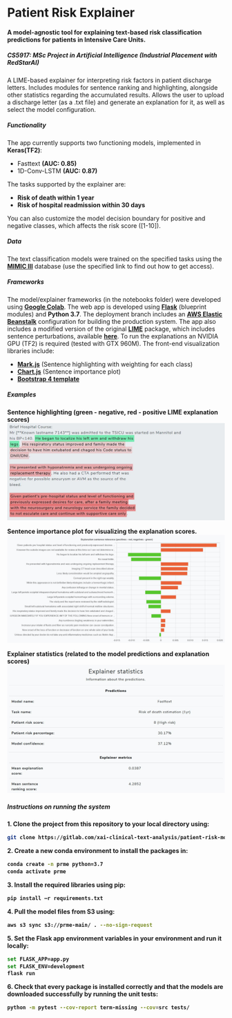 # Patient Risk Explainer

#### A model-agnostic tool for explaining text-based risk classification predictions for patients in Intensive Care Units. 

##### CS5917: MSc Project in Artificial Intelligence (Industrial Placement with RedStarAI)

A LIME-based explainer for interpreting risk factors in patient discharge letters. Includes modules for sentence ranking and highlighting, alongside other statistics regarding the accumulated results. Allows the user to upload a discharge letter (as a .txt file) and generate an explanation for it, as well as select the model configuration.

##### Functionality
The app currently supports two functioning models, implemented in <b>Keras(TF2)</b>:

- Fasttext <b>(AUC: 0.85)</b>
- 1D-Conv-LSTM <b>(AUC: 0.87)</b>

The tasks supported by the explainer are:

- <b>Risk of death within 1 year</b>
- <b>Risk of hospital readmission within 30 days</b>

You can also customize the model decision boundary for positive and negative classes, which affects the risk score ([1-10]).

##### Data
The text classification models were trained on the specified tasks using the [<b>MIMIC III</b>](https://mimic.physionet.org/gettingstarted/access/) database (use the specified link to find out how to get access).

##### Frameworks
The model/explainer frameworks (in the notebooks folder) were developed using [<b>Google Colab</b>](colab.research.google.com). The web app is developed using [<b>Flask</b>](https://flask.palletsprojects.com/en/1.1.x/) (blueprint modules) and <b>Python 3.7</b>. The deployment branch includes an [<b>AWS Elastic Beanstalk</b>](https://aws.amazon.com/elasticbeanstalk/) configuration for building the production system. The app also includes a modified version of the original [<b>LIME</b>](https://github.com/marcotcr/lime) package, which includes sentence perturbations, available [<b>here</b>](https://github.com/JadeBlue96/lime). To run the explanations an NVIDIA GPU (TF2) is required (tested with GTX 960M). The front-end visualization libraries include:
- [<b>Mark.js</b>](https://markjs.io/) (Sentence highlighting with weighting for each class)
- [<b>Chart.js</b>](https://www.chartjs.org/) (Sentence importance plot)
- [<b>Bootstrap 4 template</b>](https://getbootstrap.com/)

##### Examples
<b>Sentence highlighting (green - negative, red - positive LIME explanation scores)</b>
![Sentence highlights](src/static/assets/img/sentence_highlights.JPG)

<b>Sentence importance plot for visualizing the explanation scores.</b>
![Sentence importance](src/static/assets/img/sent_imp.JPG)

<b>Explainer statistics (related to the model predictions and explanation scores)
![Sentence stats](src/static/assets/img/exp_stats.JPG)
##### Instructions on running the system
<b>1.</b> Clone the project from this repository to your local directory using:
```bash
git clone https://gitlab.com/xai-clinical-text-analysis/patient-risk-model-explainer-ui.git 
```
<b>2.</b> Create a new conda environment to install the packages in:
```bash
conda create -n prme python=3.7
conda activate prme
```
<b>3.</b> Install the required libraries using pip:
```bash
pip install –r requirements.txt
```
<b>4.</b> Pull the model files from S3 using:
```bash
aws s3 sync s3://prme-main/ . --no-sign-request
```
<b>5.</b> Set the Flask app environment variables in your environment and run it locally:
```bash
set FLASK_APP=app.py
set FLASK_ENV=development
flask run
```
<b>6.</b> Check that every package is installed correctly and that the models are downloaded successfully by running the unit tests:
```bash
python -m pytest --cov-report term-missing --cov=src tests/
```

